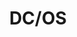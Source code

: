 ---
title: DC/OS
show_read_time: false
canonical_url: 'https://docs.projectcalico.org/v2.6/getting-started/mesos/installation/dc-os/index'
---